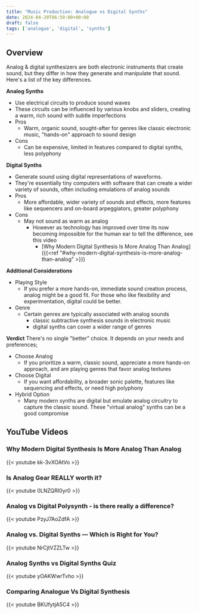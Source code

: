 ```yaml
---
title: "Music Production: Analogue vs Digital Synths"
date: 2024-04-20T06:59:00+00:00
draft: false
tags: ['analogue', 'digital', 'synths']
---
```


## Overview
Analog & digital synthesizers are both electronic instruments that create sound, but they differ in how they generate and manipulate that sound. Here's a list of the key differences.

**Analog Synths**
- Use electrical circuits to produce sound waves
- These circuits can be influenced by various knobs and sliders, creating a warm, rich sound with subtle imperfections
- Pros
  - Warm, organic sound, sought-after for genres like classic electronic music, "hands-on" approach to sound design
- Cons
  - Can be expensive, limited in features compared to digital synths, less polyphony

**Digital Synths**
- Generate sound using digital representations of waveforms.
- They're essentially tiny computers with software that can create a wider variety of sounds, often including emulations of analog sounds
- Pros
  - More affordable, wider variety of sounds and effects, more features like sequencers and on-board arpeggiators, greater polyphony
- Cons
  - May not sound as warm as analog 
    - However as technology has improved over time its now becoming impossible for the human ear to tell the difference, see this video
      - [Why Modern Digital Synthesis Is More Analog Than Analog]({{<ref "#why-modern-digital-synthesis-is-more-analog-than-analog" >}}) 

**Additional Considerations**
- Playing Style
  - If you prefer a more hands-on, immediate sound creation process, analog might be a good fit. For those who like flexibility and experimentation, digital could be better.
- Genre
  - Certain genres are typically associated with analog sounds
    - classic subtractive synthesis sounds in electronic music
    - digital synths can cover a wider range of genres

**Verdict**
There's no single "better" choice. It depends on your needs and preferences;
- Choose Analog
  - If you prioritize a warm, classic sound, appreciate a more hands-on approach, and are playing genres that favor analog textures
- Choose Digital
  - If you want affordability, a broader sonic palette, features like sequencing and effects, or need high polyphony
- Hybrid Option
  - Many modern synths are digital but emulate analog circuitry to capture the classic sound. These "virtual analog" synths can be a good compromise

## YouTube Videos

### Why Modern Digital Synthesis Is More Analog Than Analog
{{< youtube kk-3vXOAtVo >}}

### Is Analog Gear REALLY worth it?
{{< youtube 0LNZQRI0yr0 >}}

### Analog vs Digital Polysynth - is there really a difference?
{{< youtube PzyJ7AoZdfA >}}

### Analog vs. Digital Synths — Which is Right for You?
{{< youtube NrCjtVZZLTw >}}

### Analog Synths vs Digital Synths Quiz
{{< youtube yOAKWwrTvho >}}

### Comparing Analogue Vs Digital Synthesis
{{< youtube BKUfytjA5C4 >}}
